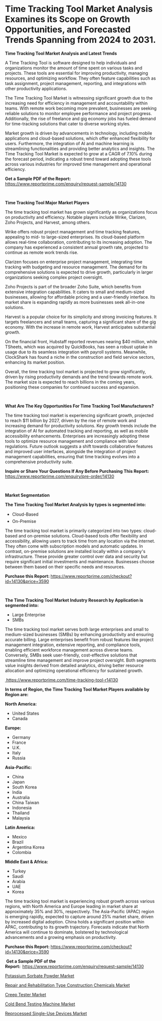 <p><h1>Time Tracking Tool Market Analysis Examines its Scope on Growth Opportunities, and Forecasted Trends Spanning from 2024 to 2031.</h1></p><p><strong>Time Tracking Tool Market Analysis and Latest Trends</strong></p>
<p><p>A Time Tracking Tool is software designed to help individuals and organizations monitor the amount of time spent on various tasks and projects. These tools are essential for improving productivity, managing resources, and optimizing workflow. They often feature capabilities such as task assignment, project management, reporting, and integrations with other productivity applications.</p><p>The Time Tracking Tool Market is witnessing significant growth due to the increasing need for efficiency in management and accountability within teams. With remote work becoming more prevalent, businesses are seeking reliable solutions to monitor employee performance and project progress. Additionally, the rise of freelance and gig economy jobs has fueled demand for time-tracking solutions that cater to diverse working styles.</p><p>Market growth is driven by advancements in technology, including mobile applications and cloud-based solutions, which offer enhanced flexibility for users. Furthermore, the integration of AI and machine learning is streamlining functionalities and providing better analytics and insights. The Time Tracking Tool Market is expected to grow at a CAGR of 7.10% during the forecast period, indicating a robust trend toward adopting these tools across various industries for improved time management and operational efficiency.</p></p>
<p><strong>Get a Sample PDF of the Report:&nbsp;</strong> <a href="https://www.reportprime.com/enquiry/request-sample/14130">https://www.reportprime.com/enquiry/request-sample/14130</a></p>
<p>&nbsp;</p>
<p><strong>Time Tracking Tool Major Market Players</strong></p>
<p><p>The time tracking tool market has grown significantly as organizations focus on productivity and efficiency. Notable players include Wrike, Clarizen, Zoho Projects, and Harvest, among others.</p><p>Wrike offers robust project management and time tracking features, appealing to mid- to large-sized enterprises. Its cloud-based platform allows real-time collaboration, contributing to its increasing adoption. The company has experienced a consistent annual growth rate, projected to continue as remote work trends rise.</p><p>Clarizen focuses on enterprise project management, integrating time tracking with budgeting and resource management. The demand for its comprehensive solutions is expected to drive growth, particularly in larger organizations seeking complex project oversight.</p><p>Zoho Projects is part of the broader Zoho Suite, which benefits from extensive integration capabilities. It caters to small and medium-sized businesses, allowing for affordable pricing and a user-friendly interface. Its market share is expanding rapidly as more businesses seek all-in-one solutions.</p><p>Harvest is a popular choice for its simplicity and strong invoicing features. It targets freelancers and small teams, capturing a significant share of the gig economy. With the increase in remote work, Harvest anticipates substantial growth.</p><p>On the financial front, Hubstaff reported revenues nearing $40 million, while TSheets, which was acquired by QuickBooks, has seen a robust uptake in usage due to its seamless integration with payroll systems. Meanwhile, ClockShark has found a niche in the construction and field service sectors, enhancing its market position.</p><p>Overall, the time tracking tool market is projected to grow significantly, driven by rising productivity demands and the trend towards remote work. The market size is expected to reach billions in the coming years, positioning these companies for continued success and expansion.</p></p>
<p>&nbsp;</p>
<p><strong>What Are The Key Opportunities For Time Tracking Tool Manufacturers?</strong></p>
<p><p>The time tracking tool market is experiencing significant growth, projected to reach $11 billion by 2027, driven by the rise of remote work and increasing demand for productivity solutions. Key growth trends include the integration of AI for automated tracking and reporting, as well as mobile accessibility enhancements. Enterprises are increasingly adopting these tools to optimize resource management and compliance with labor regulations. Future outlook suggests a shift towards collaborative features and improved user interfaces, alongside the integration of project management capabilities, ensuring that time tracking evolves into a comprehensive productivity suite.</p></p>
<p><strong>Inquire or Share Your Questions If Any Before Purchasing This Report:</strong> <a href="https://www.reportprime.com/enquiry/pre-order/14130">https://www.reportprime.com/enquiry/pre-order/14130</a></p>
<p>&nbsp;</p>
<p><strong>Market Segmentation</strong></p>
<p><strong>The Time Tracking Tool Market Analysis by types is segmented into:</strong></p>
<p><ul><li>Cloud-Based</li><li>On-Premise</li></ul></p>
<p><p>The time tracking tool market is primarily categorized into two types: cloud-based and on-premise solutions. Cloud-based tools offer flexibility and accessibility, allowing users to track time from any location via the internet. They often come with subscription models and automatic updates. In contrast, on-premise solutions are installed locally within a company's infrastructure. These provide greater control over data and security but require significant initial investments and maintenance. Businesses choose between them based on their specific needs and resources.</p></p>
<p><strong>Purchase this Report:&nbsp;</strong><a href="https://www.reportprime.com/checkout?id=14130&price=3590">https://www.reportprime.com/checkout?id=14130&price=3590</a></p>
<p>&nbsp;</p>
<p><strong>The Time Tracking Tool Market Industry Research by Application is segmented into:</strong></p>
<p><ul><li>Large Enterprise</li><li>SMBs</li></ul></p>
<p><p>The time tracking tool market serves both large enterprises and small to medium-sized businesses (SMBs) by enhancing productivity and ensuring accurate billing. Large enterprises benefit from robust features like project management integration, extensive reporting, and compliance tools, enabling efficient workforce management across diverse teams. Conversely, SMBs seek user-friendly, cost-effective solutions that streamline time management and improve project oversight. Both segments value insights derived from detailed analytics, driving better resource allocation and optimizing operational efficiency for sustained growth.</p></p>
<p><a href="https://www.reportprime.com/time-tracking-tool-r14130">&nbsp;https://www.reportprime.com/time-tracking-tool-r14130</a></p>
<p><strong>In terms of Region, the Time Tracking Tool Market Players available by Region are:</strong></p>
<p>
    <p> <strong> North America: </strong>
        <ul>
            <li>United States</li>
            <li>Canada</li>
        </ul>
        </p> 
    <p> <strong> Europe: </strong>
        <ul>
            <li>Germany</li>
            <li>France</li>
            <li>U.K.</li>
            <li>Italy</li>
            <li>Russia</li>
        </ul>
        </p> 
    <p> <strong> Asia-Pacific: </strong>
        <ul>
            <li>China</li>
            <li>Japan</li>
            <li>South Korea</li>
            <li>India</li>
            <li>Australia</li>
            <li>China Taiwan</li>
            <li>Indonesia</li>
            <li>Thailand</li>
            <li>Malaysia</li>
        </ul>
        </p> 
    <p> <strong> Latin America: </strong>
        <ul>
            <li>Mexico</li>
            <li>Brazil</li>
            <li>Argentina Korea</li>
            <li>Colombia</li>
        </ul>
        </p> 
    <p> <strong> Middle East & Africa: </strong>
        <ul>
            <li>Turkey</li>
            <li>Saudi</li>
            <li>Arabia</li>
            <li>UAE</li>
            <li>Korea</li>
        </ul>
    </p>
    </p>
<p><p>The time tracking tool market is experiencing robust growth across various regions, with North America and Europe leading in market share at approximately 35% and 30%, respectively. The Asia-Pacific (APAC) region is emerging rapidly, expected to capture around 25% market share, driven by increased digital adoption. China holds a significant position within APAC, contributing to its growth trajectory. Forecasts indicate that North America will continue to dominate, bolstered by technological advancements and a growing emphasis on productivity.</p></p>
<p><strong>Purchase this Report: </strong><a href="https://www.reportprime.com/checkout?id=14130&price=3590">https://www.reportprime.com/checkout?id=14130&price=3590</a></p>
<p>&nbsp;<strong>Get a Sample PDF of the Report:&nbsp;&nbsp;</strong><a href="https://www.reportprime.com/enquiry/request-sample/14130">https://www.reportprime.com/enquiry/request-sample/14130</a></p>
<p><strong></strong></p>
<p><p><a href="https://issuu.com/reportprime-2/docs/potassium-sorbate-powder-market-siz_45a5716280f524">Potassium Sorbate Powder Market</a></p><p><a href="https://medium.com/@caigithemay20/the-repair-and-rehabilitation-type-construction-chemicals-industry-analysis-report-offers-a-d9fb9226686f">Repair and Rehabilitation Type Construction Chemicals Market</a></p><p><a href="https://www.linkedin.com/pulse/creep-tester-market-strategic-insights-product-evolution-segmentation-fbyee?trackingId=Rr%2BaRxZcTyuhwEPBETvCsQ%3D%3D">Creep Tester Market</a></p><p><a href="https://www.linkedin.com/pulse/future-trajectory-cold-bend-testing-machine-market-emerging-vrkpe?trackingId=OXJZhu%2FyQPGlbaX9QXI0XQ%3D%3D">Cold Bend Testing Machine Market</a></p><p><a href="https://medium.com/@caigithemay20/the-global-reprocessed-single-use-devices-market-is-projected-to-experience-an-annual-growth-rate-9611aec5ac49">Reprocessed Single-Use Devices Market</a></p></p>